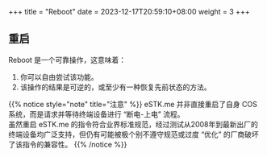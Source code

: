 +++
title = "Reboot"
date =  2023-12-17T20:59:10+08:00
weight = 3
+++

## 重启

Reboot 是一个可靠操作，这意味着：

1. 你可以自由尝试该功能。
2. 该操作的结果是可逆的，或至少有一种恢复先前状态的方法。

{{% notice style="note" title="注意" %}}
eSTK.me 并非直接重启了自身 COS 系统，而是请求并等待终端设备进行 “断电-上电” 流程。  
虽然重启 eSTK.me 的指令符合业界标准规范，经过测试从2008年到最新出厂的终端设备均广泛支持，但仍有可能被极个别不遵守规范或过度 “优化” 的厂商破坏了该指令的兼容性。
{{% /notice %}}
